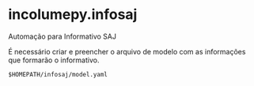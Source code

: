 # incolumepy.infosaj
Automação para Informativo SAJ

É necessário criar e preencher o arquivo de modelo com
as informações que formarão o informativo.

    $HOMEPATH/infosaj/model.yaml

